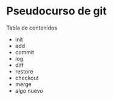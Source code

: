 # Pseudocurso de git

Tabla de contenidos

- init
- add
- commit
- log
- diff
- restore
- checkout
- merge
- algo nuevo
